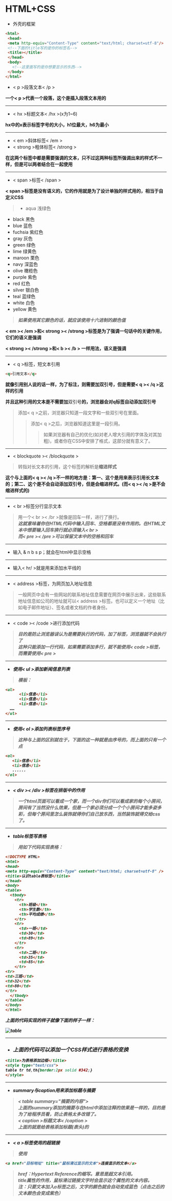 # HTML+CSS

* 外壳的框架

```html
<html>
 <head>
 <meta http-equiv="Content-Type" content="text/html; charset=utf-8"/>
 <!--下面的title写的是你的标签名-->
 <title></title>
 </head>
 <body>
   <!--这里面写的是你想要显示的东西-->
 </body>
</html>
```

* < p >段落文本< /p >

**一个< p >代表一个段落，这个是插入段落文本用的**

****
* < hx >标题文本< /hx >(x为1~6)


**hx中的x表示标签字号的大小，h1位最大，h6为最小**
****
* < em >斜体标签< /em >
* < strong >粗体标签< /strong >

**在这两个标签中都是需要强调的文本，只不过这两种标签所强调出来的样式不一样，但是可以两者结合在一起使用**

****
* < span >标签< /span >

**< span >标签是没有语义的，它的作用就是为了设计单独的样式用的，相当于自定义CSS**
>* aqua 浅绿色
* black 黑色
* blue 蓝色
* fuchsia 紫红色
* gray 灰色
* green 绿色
* lime 绿黄色
* maroon 栗色
* navy 深蓝色
* olive 橄榄色
* purple 紫色
* red 红色
* silver 银白色
* teal 蓝绿色
* white 白色
* yellow 黄色

>***如果使用其它颜色的话，就应该使用十六进制的颜色值***

**< em >< /em >和< strong >< /strong >标签是为了强调一句话中的关键作用，它们的语义是强调**

**< strong >< /strong >和< b >< /b > 一样用法，语义是强调**

****

* < q >标签，短文本引用
```html
<q>引用文本</q>
```

**就像引用别人说的话一样，为了标注，则需要加双引号，但是需要< q >< /q >这样的引用**

**并且这种引用的文本是不需要加**双引号**的，浏览器会对q标签自动添加双引号**

>添加< q >之前，浏览器只知道一段文字和一些双引号在里面。
 >>添加< q >之后，浏览器知道这里是一段引用。
 >>>如果浏览器有自己的优化(如对老人增大引用的字体及对其加粗)，或者你在CSS中安排了格式，这部分就有意义了。

****
* < blockquote >< /blockquote >
>转指对长文本的引用，这个标签的解析是**缩进样式**

**这个与上面的< q >< /q >不一样的地方是：第一、这个是用来表示引用长文本的；第二、这个是不会自动添加双引号，但是会缩进样式。(而< q >< /q >是不会缩进样式的)**

****
* < br >标签分行显示文本
>用一个< br >< /br >就像是回车一样，进行了换行。<br/>
><em><strong>这就意味着你在HTML代码中输入回车、空格都是没有作用的。在HTML文本中想要输入回车换行就必须输入< br ></strong></em><br/>
><em><strong>而< pre >< /pre >可以保留文本中的空格和回车</strong></em>

****
* 输入 & n b s p；就会在html中显示空格
****
* 输入< hr/ >就是用来添加水平线的
****
* < address >标签，为网页加入地址信息
>一般网页中会有一些网站的联系地址信息需要在网页中展示出来，这些联系地址信息如公司的地址就可以< address >标签。也可以定义一个地址（比如电子邮件地址）、签名或者文档的作者身份。
****
* < code >< /code >进行添加代码
><em><strong>目的是防止浏览器误认为是需要执行的代码，加了标签，浏览器就不会执行了<br/><strong>这种只能添加一行代码，如果需要添加多行，就不能使用< code >标签，而需要使用< pre ></strong>
****
* 使用< ul >添加新闻信息列表
>模板：
```html
<ul>
      <li>信息</li>
      <li>信息</li>
      <li>信息</li>
  ……
</ul>
```
****
* 使用< ol >添加列表标签序号
><strong>这种与上面的区别就在于，下面的这一种就是由序号的，而上面的只有一个点</strong><br/>
```html
<ol>
   <li>信息</li>
   <li>信息</li>
   ......
</ol>
```
****
* < div >< /div >标签在排版中的作用
>一个html页面可以看成一个家，而一个div你们可以看成家的每个小房间，房间有了当然没什么效果，但是一个家必须分成一个个小房间才能多姿多彩，但每个房间里怎么装饰就得你们自己放东西，当然装饰就得交给css了。
****
* table标签写表格
>用如下代码实现表格：
```html
<!DOCTYPE HTML>
<html>
<head>
<meta http-equiv="Content-Type" content="text/html; charset=utf-8" />
<title>认识table表标签</title>
</head>
<body>
<table>
  <tbody>
    <tr>
      <th>班级</th>
      <th>学生数</th>
      <th>平均成绩</th>
    </tr>
    <tr>
      <td>一班</td>
      <td>30</td>
      <td>89</td>
    </tr>
    <tr>
      <td>二班</td>
      <td>35</td>
      <td>85</td>
    </tr>
<tr>
<td>三班</td>
<td>32</td>
<td>80</td>
</tr>
  </tbody>
</table>
</body>
</html>
```
上面的代码实现的样子就像下面的样子一样：

![table](../image/table.png)
****

* <h3>上面的代码可以添加一个CSS样式进行表格的变换</h3>

```html
<title>为表格添加边框</title>
<style type="text/css">
table tr td,th{border:2px solid #342;}
</style>
```

****

* summary与caption用来添加标题与摘要

><strong>< table summary="摘要的内容"></strong><br/>
>上面的summary添加的摘要与在html中添加注释的效果是一样的，目的是为了给程序员看，防止表格太多改错了。<br/>
><strong>< caption >标题文本< /caption ></strong><br/>
>上面的就是给表格添加标题(表头)的
****
* < a >标签使用的超链接
>使用
```html
<a href="目标地址" title="鼠标滑过显示的文本">连接显示的文本</a>
```
><em>href：Hypertext Reference的缩写。意思是超文本引用。</em><br/>
>title属性的作用，鼠标滑过链接文字时会显示这个属性的文本内容。<br/>
><em><strong>注：只要文本加入a标签之后，文字的颜色就会自动变成蓝色（点击之后的文本颜色会变成紫色）</strong></em>
